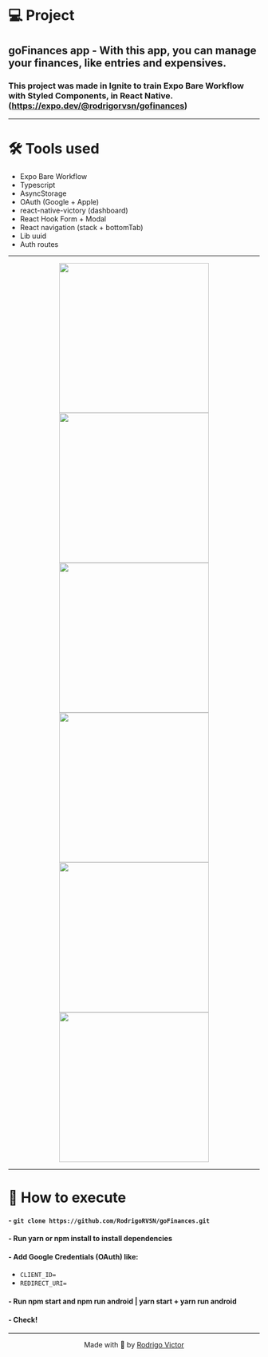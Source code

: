# 💻 Project

## goFinances app - With this app, you can manage your finances, like entries and expensives.
### This project was made in Ignite to train Expo Bare Workflow with Styled Components, in React Native. (https://expo.dev/@rodrigorvsn/gofinances)

---

# 🛠 Tools used

- Expo Bare Workflow
- Typescript
- AsyncStorage
- OAuth (Google + Apple)
- react-native-victory (dashboard)
- React Hook Form + Modal
- React navigation (stack + bottomTab)
- Lib uuid
- Auth routes

---

<div align="center">
  <img width=300px src="https://user-images.githubusercontent.com/75763403/134789728-2e4d2a98-1891-43a5-a513-dbbe2a5251ad.png"/>
  <img width=300px src="https://user-images.githubusercontent.com/75763403/134789844-d426d984-9420-404d-baba-ec92f951feca.png"/>
  <img width=300px src="https://user-images.githubusercontent.com/75763403/134789848-1e3de9a8-5af2-4e73-aeaf-114f5d479af7.png"/>
</div>
<div align="center">
  <img width=300px src="https://user-images.githubusercontent.com/75763403/134789854-202d1ace-e363-4af6-9822-a58de49060ec.png"/>
  <img width=300px src="https://user-images.githubusercontent.com/75763403/134789861-8a32b1de-fea4-439b-944b-e25de94584d1.png"/>
  <img width=300px src="https://user-images.githubusercontent.com/75763403/134789865-c58c4d7a-3d75-455d-93e5-28745f80c600.png"/>
</div>

---

# 🚀 How to execute

#### - `git clone https://github.com/RodrigoRVSN/goFinances.git`
#### - Run yarn or npm install to install dependencies
#### - Add Google Credentials (OAuth) like: 
- `CLIENT_ID=`
- `REDIRECT_URI=`
#### - Run npm start and npm run android | yarn start + yarn run android 
#### - Check!

---

<p align="center"> Made with 💓 by <a href="https://www.linkedin.com/in/rodrigovictorrvsn/">Rodrigo Victor</a></p>

